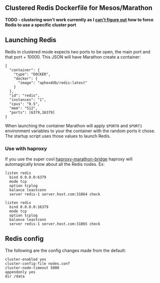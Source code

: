 ## Clustered Redis Dockerfile for Mesos/Marathon

**TODO - clustering won't work currently as I [can't figure out](https://twitter.com/aphexddb/status/515528068660596736) how to force Redis to use a specific cluster port**

## Launching Redis

Redis in clustered mode expects two ports to be open, the main port and that port + 10000. This JSON will have Marathon create a container:

    {
      "container": {
        "type": "DOCKER",
        "docker": {
          "image": "aphexddb/redis:latest"
        }
      },
      "id": "redis",
      "instances": "1",
      "cpus": "0.5",
      "mem": "512",
      "ports": [6379,16379]
    }

When launching the container Marathon will apply `$PORT0` and `$PORT1` environment variables to your the container with the random ports it chose. The startup script uses those values to launch Redis.

### Use with haproxy

If you use the super cool [haproxy-marathon-bridge](https://github.com/mesosphere/marathon/blob/master/bin/haproxy-marathon-bridge) haproxy will automagically know about all the Redis nodes. Ex:

    listen redis
      bind 0.0.0.0:6379
      mode tcp
      option tcplog
      balance leastconn
      server redis-1 server.host.com:31864 check

    listen redis
      bind 0.0.0.0:16379
      mode tcp
      option tcplog
      balance leastconn
      server redis-1 server.host.com:31865 check

## Redis config

The following are the config changes made from the default:

    cluster-enabled yes
    cluster-config-file nodes.conf
    cluster-node-timeout 5000
    appendonly yes
    dir /data
